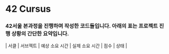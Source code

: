 # 42 Cursus

### 42서울 본과정을 진행하며 작성한 코드들입니다. 아래의 표는 프로젝트 진행 상황의 간단한 요약입니다.

| 서클 | 서브젝트 | 예상 소요 시간 | 실제 소요 시간 |   점수  | 상태 |

